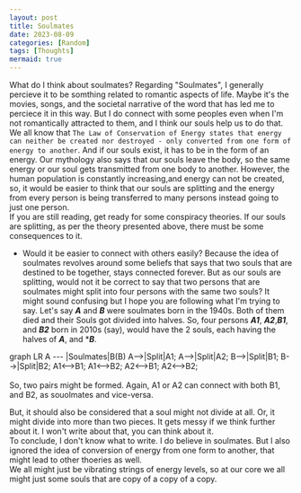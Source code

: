 ```yaml
---
layout: post
title: Soulmates
date: 2023-08-09
categories: [Random]
tags: [Thoughts]
mermaid: true
---
```

What do I think about soulmates?
Regarding "Soulmates", I generally percieve it to be somthing related to romantic aspects of life. Maybe it's the movies, songs, and the societal narrative of the word that has led me to perciece it in this way. But I do connect with some peoples even when I'm not romantically attracted to them, and I think our souls help us to do that. 
<br/>
We all know that `The Law of Conservation of Energy states that energy can neither be created nor destroyed - only converted from one form of energy to another`.  And  if our souls exist, it has to be in the form of an energy. Our mythology also says that our souls leave the body, so the same energy or our soul gets transmitted from one body to another. However, the human population is constantly increasing,and energy can not be created, so, it would be easier to think that our souls are splitting and the energy from every person is being transferred to many persons instead going to just one person.
<br/>
If you are still reading, get ready for some conspiracy theories. If our souls are splitting, as per the theory presented above, there must be some consequences to it.
<br/>
- Would it be easier to connect with others easily? Because the idea of soulmates revolves around some beliefs that says that two souls that are destined to be together, stays connected forever. But as our souls are splitting, would not it be correct to say that two persons that are soulmates might split into four persons with the same two souls? It might sound confusing but I hope you are following what I'm trying to say.
Let's say ***A*** and ***B*** were soulmates born in the 1940s. Both of them died and their Souls got divided into halves. So, four persons ***A1***, ***A2***,***B1***, and ***B2*** born in 2010s (say), would have the 2 souls, each having the halves of ***A***, and ****B***. 
<div class="mermaid">
graph LR
    A --- |Soulmates|B(B)
    A-->|Split|A1;
    A-->|Split|A2;
    B-->|Split|B1;
    B-->|Split|B2;
    A1<-->B1;
    A1<-->B2;
    A2<-->B1;
    A2<-->B2;
</div>
<br/>So, two pairs might be formed. Again, A1 or A2 can connect with both B1, and B2, as souolmates and vice-versa.
<br/>

But, it should also be considered that a soul might not divide at all. Or, it might divide into more than two pieces. It gets messy if we think further about it. I won't write about that, you can think about it.
<br/>
To conclude, I don't know what to write. I do believe in soulmates. But I also ignored the idea of conversion of energy from one form to another, that might lead to other thoeries as well. 
<br/>We all might just be vibrating strings of energy levels, so at our core we all might just some souls that are copy of a copy of a copy. 
